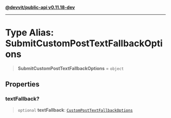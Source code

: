 [**@devvit/public-api v0.11.18-dev**](../../README.md)

---

# Type Alias: SubmitCustomPostTextFallbackOptions

> **SubmitCustomPostTextFallbackOptions** = `object`

## Properties

<a id="textfallback"></a>

### textFallback?

> `optional` **textFallback**: [`CustomPostTextFallbackOptions`](CustomPostTextFallbackOptions.md)
